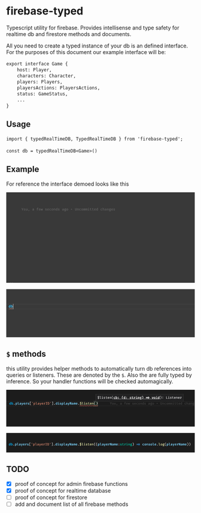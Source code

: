 # firebase-typed
Typescript utility for firebase. Provides intellisense and type safety for realtime db and firestore methods and documents.



All you need to create a typed instance of your db is an defined interface. For the purposes of this document our example interface will be:

```
export interface Game {
    host: Player,
    characters: Character,
    players: Players,
    playersActions: PlayersActions,
    status: GameStatus,
    ...
}

```

## Usage

```
import { typedRealTimeDB, TypedRealTimeDB } from 'firebase-typed';

const db = typedRealTimeDB<Game>()
```

## Example

For reference the interface demoed looks like this 


![Typed Firebase Doc](https://github.com/th-m/firebase-typed/blob/master/assets/typed_doc.gif)

![Tab-able](https://github.com/th-m/firebase-typed/blob/master/assets/tabable_path.gif)

## `$` methods

this utility provides helper methods to automatically turn db references into queries or listeners. These are denoted by the `$`.  Also the are fully typed by inference. So your handler functions will be checked automagically. 

![type inference](https://github.com/th-m/firebase-typed/blob/master/assets/error_path.png)

![type inference](https://github.com/th-m/firebase-typed/blob/master/assets/happy_path.png)


## TODO
- [x] proof of concept for admin firebase functions
- [x] proof of concept for realtime database
- [ ] proof of concept for firestore
- [ ] add and document list of all firebase methods